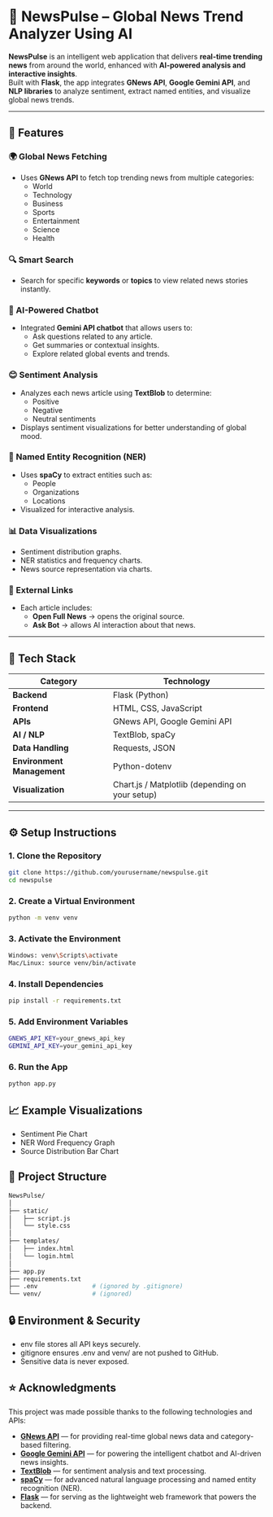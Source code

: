 # 📰 NewsPulse – Global News Trend Analyzer Using AI

**NewsPulse** is an intelligent web application that delivers **real-time trending news** from around the world, enhanced with **AI-powered analysis and interactive insights**.  
Built with **Flask**, the app integrates **GNews API**, **Google Gemini API**, and **NLP libraries** to analyze sentiment, extract named entities, and visualize global news trends.

---

## 🚀 Features

### 🌍 Global News Fetching
- Uses **GNews API** to fetch top trending news from multiple categories:
  - World  
  - Technology  
  - Business  
  - Sports  
  - Entertainment  
  - Science  
  - Health  

### 🔍 Smart Search
- Search for specific **keywords** or **topics** to view related news stories instantly.

### 💬 AI-Powered Chatbot
- Integrated **Gemini API chatbot** that allows users to:
  - Ask questions related to any article.
  - Get summaries or contextual insights.
  - Explore related global events and trends.

### 😊 Sentiment Analysis
- Analyzes each news article using **TextBlob** to determine:
  - Positive
  - Negative
  - Neutral sentiments  
- Displays sentiment visualizations for better understanding of global mood.

### 🧠 Named Entity Recognition (NER)
- Uses **spaCy** to extract entities such as:
  - People  
  - Organizations  
  - Locations  
- Visualized for interactive analysis.

### 📊 Data Visualizations
- Sentiment distribution graphs.  
- NER statistics and frequency charts.  
- News source representation via charts.

### 🔗 External Links
- Each article includes:
  - **Open Full News** → opens the original source.  
  - **Ask Bot** → allows AI interaction about that news.

---

## 🧰 Tech Stack

| Category | Technology |
|-----------|-------------|
| **Backend** | Flask (Python) |
| **Frontend** | HTML, CSS, JavaScript |
| **APIs** | GNews API, Google Gemini API |
| **AI / NLP** | TextBlob, spaCy |
| **Data Handling** | Requests, JSON |
| **Environment Management** | Python-dotenv |
| **Visualization** | Chart.js / Matplotlib (depending on your setup) |

---

## ⚙️ Setup Instructions

### 1. Clone the Repository
```bash
git clone https://github.com/yourusername/newspulse.git
cd newspulse
```

### 2. Create a Virtual Environment
```bash
python -m venv venv
```

### 3. Activate the Environment
```bash
Windows: venv\Scripts\activate
Mac/Linux: source venv/bin/activate
```

### 4. Install Dependencies
```bash
pip install -r requirements.txt
```

### 5. Add Environment Variables
```bash
GNEWS_API_KEY=your_gnews_api_key
GEMINI_API_KEY=your_gemini_api_key

```

### 6. Run the App
```bash
python app.py
```

## 📈 Example Visualizations
- Sentiment Pie Chart
- NER Word Frequency Graph
- Source Distribution Bar Chart

## 🧩 Project Structure
```bash
NewsPulse/
│
├── static/
│   ├── script.js
│   └── style.css
│
├── templates/
│   ├── index.html
│   └── login.html
│
├── app.py
├── requirements.txt
├── .env               # (ignored by .gitignore)
└── venv/              # (ignored)
```

## 🔒 Environment & Security
- env file stores all API keys securely.
- gitignore ensures .env and venv/ are not pushed to GitHub.
- Sensitive data is never exposed.

## ⭐ Acknowledgments

This project was made possible thanks to the following technologies and APIs:

- [**GNews API**](https://gnews.io/) — for providing real-time global news data and category-based filtering.  
- [**Google Gemini API**](https://ai.google.dev/) — for powering the intelligent chatbot and AI-driven news insights.  
- [**TextBlob**](https://textblob.readthedocs.io/) — for sentiment analysis and text processing.  
- [**spaCy**](https://spacy.io/) — for advanced natural language processing and named entity recognition (NER).  
- [**Flask**](https://flask.palletsprojects.com/) — for serving as the lightweight web framework that powers the backend.
